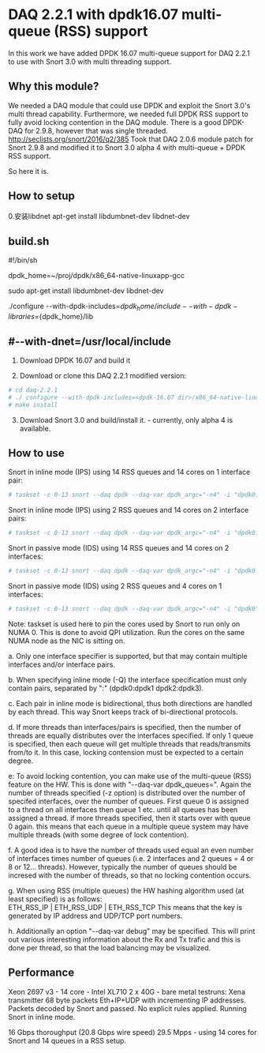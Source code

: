 # DAQ 2.2.1 with dpdk16.07 multi-queue (RSS) support

In this work we have added DPDK 16.07 multi-queue support for DAQ 2.2.1 to use
with Snort 3.0 with multi threading support.

## Why this module?
We needed a DAQ module that could use DPDK and exploit the Snort 3.0's multi thread capability.
Furthermore, we needed full DPDK RSS support to fully avoid locking contention in the DAQ module.
There is a good DPDK-DAQ for 2.9.8, however that was single threaded. http://seclists.org/snort/2016/q2/385
Took that DAQ 2.0.6 module patch for Snort 2.9.8 and modified it to Snort 3.0 alpha 4 with multi-queue +
DPDK RSS support.

So here it is.

## How to setup
0.安装libdnet
    apt-get install libdumbnet-dev libdnet-dev

build.sh
-----------------------------------------------------
#!/bin/sh

dpdk_home=~/proj/dpdk/x86_64-native-linuxapp-gcc

sudo apt-get install libdumbnet-dev libdnet-dev

./configure --with-dpdk-includes=${dpdk_home}/include --with-dpdk-libraries=${dpdk_home}/lib

#--with-dnet=/usr/local/include
-----------------------------------------------------

1. Download DPDK 16.07 and build it

2. Download or clone this DAQ 2.2.1 modified version:
```bash
# cd daq-2.2.1
# ./ configure --with-dpdk-includes=<dpdk-16.07 dir>/x86_64-native-linuxapp-gcc/include --with-dpdk-libraries=<dpdk-16.07 dir>/x86_64-native-linuxapp-gcc/lib
# make install
```
3. Download Snort 3.0 and build/install it. - currently, only alpha 4 is available.


## How to use

Snort in inline mode (IPS) using 14 RSS queues and 14 cores on 1 interface pair:
```bash
# taskset -c 0-13 snort --daq dpdk --daq-var dpdk_argc="-n4" -i "dpdk0:dpdk1" -Q -z 14 --daq-var dpdk_queues=14
```

Snort in inline mode (IPS) using 2 RSS queues and 14 cores on 2 interface pairs:
```bash
# taskset -c 0-13 snort --daq dpdk --daq-var dpdk_argc="-n4" -i "dpdk0:dpdk1 dpdk2:dpdk3" -Q -z 14 --daq-var dpdk_queues=2
```

Snort in passive mode (IDS) using 14 RSS queues and 14 cores on 2 interfaces:
```bash
# taskset -c 0-13 snort --daq dpdk --daq-var dpdk_argc="-n4" -i "dpdk0 dpdk1" -z 14 --daq-var dpdk_queues=14
```

Snort in passive mode (IDS) using 2 RSS queues and 4 cores on 1 interfaces:
```bash
# taskset -c 0-13 snort --daq dpdk --daq-var dpdk_argc="-n4" -i "dpdk0" -z 4 --daq-var dpdk_queues=2
```

Note: taskset is used here to pin the cores used by Snort to run only on NUMA 0. This is done to avoid QPI 
utilization. Run the cores on the same NUMA node as the NIC is sitting on.

a. Only one interface specifier is supported, but that may contain multiple interfaces and/or interface pairs.

b. When specifying inline mode (-Q) the interface specification must only contain pairs, separated by ":" 
   (dpdk0:dpdk1 dpdk2:dpdk3).
   
c. Each pair in inline mode is bidirectional, thus both directions are handled by each thread. This way Snort 
   keeps track of bi-directional protocols.
   
d. If more threads than interfaces/pairs is specified, then the number of threads are equally distributes over 
   the interfaces specified. If only 1 queue is specified, then each queue will get multiple threads that 
   reads/transmits from/to it. In this case, locking contension must be expected to a certain degree.
   
e: To avoid locking contention, you can make use of the multi-queue (RSS) feature on the HW. This is done with 
   "--daq-var dpdk_queues=<number of queues>". Again the number of threads specified (-z option) is distributed 
   over the number of specifed interfaces, over the number of queues. First queue 0 is assigned to a thread 
   on all interfaces then queue 1 etc. until all queues has been assigned a thread. if more threads specified, 
   then it starts over with queue 0 again. this means that each queue in a multiple queue system may have multiple
   threads (with some degree of lock contention).
   
f. A good idea is to have the number of threads used equal an even number of interfaces times number of queues 
   (i.e. 2 interfaces and 2 queues = 4 or 8 or 12... threads). However, typically the number of queues should 
   be incresed with the number of threads, so that no locking contention occurs.
   
g. When using RSS (multiple queues) the HW hashing algorithm used (at least specified) is as follows:  
   ETH_RSS_IP | ETH_RSS_UDP | ETH_RSS_TCP This means that the key is generated by IP address and UDP/TCP port
   numbers.
   
h. Additionally an option "--daq-var debug" may be specified. This will print out various interesting information 
   about the Rx and Tx trafic and this is done per thread, so that the load balancing may be visualized.

## Performance
Xeon 2697 v3 - 14 core - Intel XL710 2 x 40G - bare metal testruns:
Xena transmitter 68 byte packets Eth+IP+UDP with incrementing IP addresses.
Packets decoded by Snort and passed. No explicit rules applied.
Running Snort in inline mode.

16 Gbps thoroughput (20.8 Gbps wire speed) 29.5 Mpps - using 14 cores for Snort and 14 queues in a RSS setup.

